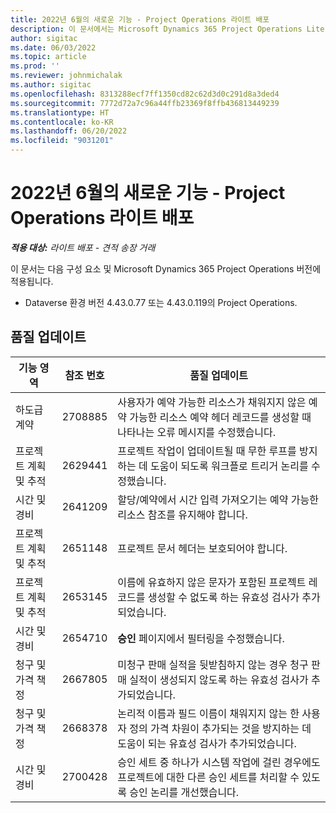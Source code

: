 ```yaml
---
title: 2022년 6월의 새로운 기능 - Project Operations 라이트 배포
description: 이 문서에서는 Microsoft Dynamics 365 Project Operations Lite 배포의 2022년 6월 릴리스에서 사용할 수 있는 품질 업데이트에 대한 정보를 제공합니다.
author: sigitac
ms.date: 06/03/2022
ms.topic: article
ms.prod: ''
ms.reviewer: johnmichalak
ms.author: sigitac
ms.openlocfilehash: 8313288ecf7ff1350cd82c62d3d0c291d8a3ded4
ms.sourcegitcommit: 7772d72a7c96a44ffb23369f8ffb436813449239
ms.translationtype: HT
ms.contentlocale: ko-KR
ms.lasthandoff: 06/20/2022
ms.locfileid: "9031201"
---
```

# <a name="whats-new-june-2022---project-operations-lite-deployment"></a>2022년 6월의 새로운 기능 - Project Operations 라이트 배포

_**적용 대상:** 라이트 배포 - 견적 송장 거래_

이 문서는 다음 구성 요소 및 Microsoft Dynamics 365 Project Operations 버전에 적용됩니다.

- Dataverse 환경 버전 4.43.0.77 또는 4.43.0.119의 Project Operations.

## <a name="quality-updates"></a>품질 업데이트

| 기능 영역 | 참조 번호 | 품질 업데이트 |
| --- | --- | --- |
| 하도급 계약 | 2708885 | 사용자가 예약 가능한 리소스가 채워지지 않은 예약 가능한 리소스 예약 헤더 레코드를 생성할 때 나타나는 오류 메시지를 수정했습니다. |
| 프로젝트 계획 및 추적 | 2629441 | 프로젝트 작업이 업데이트될 때 무한 루프를 방지하는 데 도움이 되도록 워크플로 트리거 논리를 수정했습니다. |
| 시간 및 경비 | 2641209 | 할당/예약에서 시간 입력 가져오기는 예약 가능한 리소스 참조를 유지해야 합니다. |
| 프로젝트 계획 및 추적 | 2651148 | 프로젝트 문서 헤더는 보호되어야 합니다.|
| 프로젝트 계획 및 추적 | 2653145 | 이름에 유효하지 않은 문자가 포함된 프로젝트 레코드를 생성할 수 없도록 하는 유효성 검사가 추가되었습니다. |
| 시간 및 경비 | 2654710 | **승인** 페이지에서 필터링을 수정했습니다. |
| 청구 및 가격 책정 | 2667805 | 미청구 판매 실적을 뒷받침하지 않는 경우 청구 판매 실적이 생성되지 않도록 하는 유효성 검사가 추가되었습니다. |
| 청구 및 가격 책정 | 2668378 | 논리적 이름과 필드 이름이 채워지지 않는 한 사용자 정의 가격 차원이 추가되는 것을 방지하는 데 도움이 되는 유효성 검사가 추가되었습니다. |
| 시간 및 경비 | 2700428 | 승인 세트 중 하나가 시스템 작업에 걸린 경우에도 프로젝트에 대한 다른 승인 세트를 처리할 수 있도록 승인 논리를 개선했습니다. |
